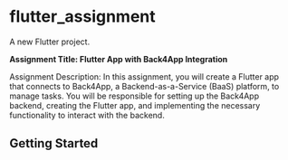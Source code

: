# flutter_assignment

A new Flutter project.

**Assignment Title: Flutter App with Back4App Integration**

Assignment Description:
In this assignment, you will create a Flutter app that connects to Back4App, a Backend-as-a-Service (BaaS) platform, to manage tasks. You will be responsible for setting up the Back4App backend, creating the Flutter app, and implementing the necessary functionality to interact with the backend.

## Getting Started

